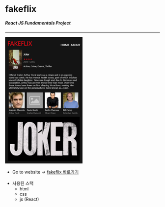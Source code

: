 # fakeflix

##### React JS Fundamentals Project

---

<img src="https://github.com/bear-bear-bear/fakeflix/blob/master/src/image/preview.PNG" width="50%" style="margin: 0 auto;">

- Go to website → <a href="https://bear-bear-bear.github.io/fakeflix">fakeflix 바로가기</a>
  <br/><br/>
- 사용된 스택
  - html
  - css
  - js (React)